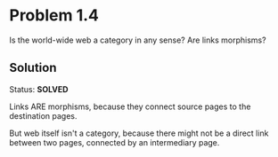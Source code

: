 # Problem 1.4

Is the world-wide web a category in any sense? Are links morphisms?


## Solution

Status: **SOLVED**

Links ARE morphisms, because they connect source pages to the destination pages.

But web itself isn't a category, because there might not be a direct link between two pages, connected by an intermediary page.